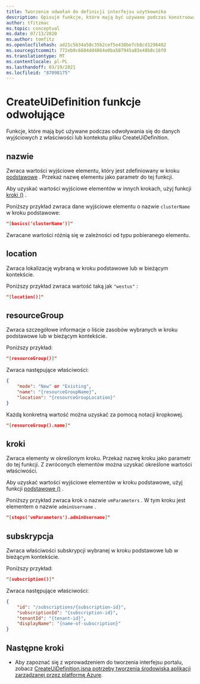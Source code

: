 ```yaml
---
title: Tworzenie odwołań do definicji interfejsu użytkownika
description: Opisuje funkcje, które mają być używane podczas konstruowania definicji interfejsu użytkownika dla Azure Portal, które odwołują się do innych obiektów.
author: tfitzmac
ms.topic: conceptual
ms.date: 07/13/2020
ms.author: tomfitz
ms.openlocfilehash: ad21c5b34a58c35b2cef5e430be7cb8cd1296402
ms.sourcegitcommit: 772eb9c6684dd4864e0ba507945a83e48b8c16f0
ms.translationtype: MT
ms.contentlocale: pl-PL
ms.lasthandoff: 03/19/2021
ms.locfileid: "87098175"
---
```

# <a name="createuidefinition-referencing-functions"></a>CreateUiDefinition funkcje odwołujące

Funkcje, które mają być używane podczas odwoływania się do danych wyjściowych z właściwości lub kontekstu pliku CreateUiDefinition.

## <a name="basics"></a>nazwie

Zwraca wartości wyjściowe elementu, który jest zdefiniowany w kroku [podstawowe](create-uidefinition-overview.md#basics) . Przekaż nazwę elementu jako parametr do tej funkcji.

Aby uzyskać wartości wyjściowe elementów w innych krokach, użyj funkcji [kroki ()](#steps) .

Poniższy przykład zwraca dane wyjściowe elementu o nazwie `clusterName` w kroku podstawowe:

```json
"[basics('clusterName')]"
```

Zwracane wartości różnią się w zależności od typu pobieranego elementu.

## <a name="location"></a>location

Zwraca lokalizację wybraną w kroku podstawowe lub w bieżącym kontekście.

Poniższy przykład zwraca wartość taką jak `"westus"` :

```json
"[location()]"
```

## <a name="resourcegroup"></a>resourceGroup

Zwraca szczegółowe informacje o liście zasobów wybranych w kroku podstawowe lub w bieżącym kontekście.

Poniższy przykład:

```json
"[resourceGroup()]"
```

Zwraca następujące właściwości:

```json
{
    "mode": "New" or "Existing",
    "name": "{resourceGroupName}",
    "location": "{resourceGroupLocation}"
}
```

Każdą konkretną wartość można uzyskać za pomocą notacji kropkowej.

```json
"[resourceGroup().name]"
```

## <a name="steps"></a>kroki

Zwraca elementy w określonym kroku. Przekaż nazwę kroku jako parametr do tej funkcji. Z zwróconych elementów można uzyskać określone wartości właściwości.

Aby uzyskać wartości wyjściowe elementów w kroku podstawowe, użyj funkcji [podstawowe ()](#basics) .

Poniższy przykład zwraca krok o nazwie `vmParameters` . W tym kroku jest elementem o nazwie `adminUsername` .

```json
"[steps('vmParameters').adminUsername]"
```

## <a name="subscription"></a>subskrypcja

Zwraca właściwości subskrypcji wybranej w kroku podstawowe lub w bieżącym kontekście.

Poniższy przykład:

```json
"[subscription()]"
```

Zwraca następujące właściwości:

```json
{
    "id": "/subscriptions/{subscription-id}",
    "subscriptionId": "{subscription-id}",
    "tenantId": "{tenant-id}",
    "displayName": "{name-of-subscription}"
}
```

## <a name="next-steps"></a>Następne kroki

* Aby zapoznać się z wprowadzeniem do tworzenia interfejsu portalu, zobacz [CreateUiDefinition.jsna potrzeby tworzenia środowiska aplikacji zarządzanej przez platformę Azure](create-uidefinition-overview.md).
